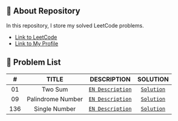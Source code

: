 ## 📜 About Repository

In this repository, I store my solved LeetCode problems.
* [Link to LeetCode](https://leetcode.com/)
* [Link to My Profile](https://leetcode.com/dpetrosy01/)

## 📑 Problem List

|#      |TITLE                  |DESCRIPTION                                                                        |SOLUTION                                |
|:-----:|:---------------------:|:---------------------------------------------------------------------------------:|:--------------------------------------:|
|01	    |Two Sum                | [`EN Description`](https://leetcode.com/problems/two-sum/description/)	          |[`Solution`](problem01/solution.cpp)    |
|09	    |Palindrome Number      | [`EN Description`](https://leetcode.com/problems/palindrome-number/description/)	|[`Solution`](problem09/solution.cpp)    |
|136    |Single Number          | [`EN Description`](https://leetcode.com/problems/single-number/description/)     	|[`Solution`](problem136/solution.cpp)   |

